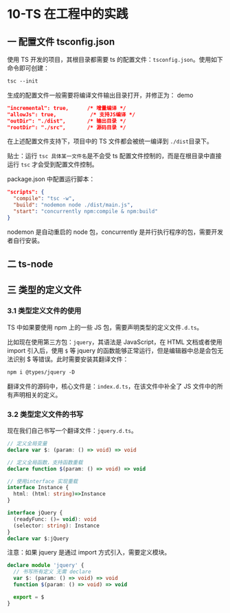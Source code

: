 # 10-TS 在工程中的实践

## 一 配置文件 tsconfig.json

使用 TS 开发的项目，其根目录都需要 ts 的配置文件：`tsconfig.json`。使用如下命令即可创建：

```txt
tsc --init
```

生成的配置文件一般需要将编译文件输出目录打开，并修正为：
demo

```json
"incremental": true,      /* 增量编译 */
"allowJs": true,           /* 支持JS编译 */
"outDir": "./dist",       /* 输出目录 */
"rootDir": "./src",       /* 源码目录 */
```

在上述配置文件支持下，项目中的 TS 文件都会被统一编译到 `./dist`目录下。

贴士：运行 `tsc 具体某一文件名`是不会受 ts 配置文件控制的，而是在根目录中直接运行 `tsc` 才会受到配置文件控制。

package.json 中配置运行脚本：

```json
"scripts": {
  "compile": "tsc -w",
  "build": "nodemon node ./dist/main.js",
  "start": "concurrently npm:compile & npm:build"
}
```

nodemon 是自动重启的 node 包，concurrently 是并行执行程序的包，需要开发者自行安装。

## 二 ts-node

## 三 类型的定义文件

### 3.1 类型定义文件的使用

TS 中如果要使用 npm 上的一些 JS 包，需要声明类型的定义文件`.d.ts`。

比如现在使用第三方包：`jquery`，其语法是 JavaScript，在 HTML 文档或者使用 import 引入后，使用 `$` 等 jquery 的函数能够正常运行，但是编辑器中总是会包无法识别 \$ 等错误。此时需要安装其翻译文件：

```txt
npm i @types/jquery -D
```

翻译文件的源码中，核心文件是：`index.d.ts`，在该文件中补全了 JS 文件中的所有声明相关的定义。

### 3.2 类型定义文件的书写

现在我们自己书写一个翻译文件：`jquery.d.ts`。

```ts
// 定义全局变量
declare var $: (param: () => void) => void

// 定义全局函数，支持函数重载
declare function $(param: () => void) => void

// 使用interface 实现重载
interface Instance {
  html: (html: string)=>Instance
}

interface jQuery {
  (readyFunc: ()= void): void
  (selector: string): Instance
}
declare var $:jQuery
```

注意：如果 jquery 是通过 import 方式引入，需要定义模块。

```ts
declare module 'jquery' {
  // 书写所有定义 无需 declare
  var $: (param: () => void) => void
  function $(param: () => void) => void

  export = $
}
```
